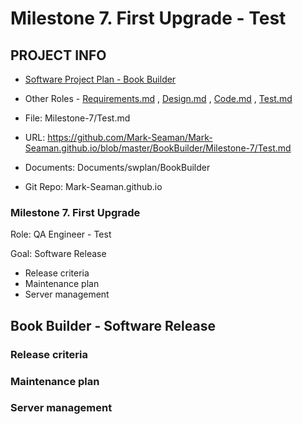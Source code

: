 # Milestone 7. First Upgrade - Test


## PROJECT INFO

* [Software Project Plan - Book Builder](../Index.md)

* Other Roles - [Requirements.md](Requirements.md)
, [Design.md](Design.md)
, [Code.md](Code.md)
, [Test.md](Test.md)



* File: Milestone-7/Test.md

* URL: https://github.com/Mark-Seaman/Mark-Seaman.github.io/blob/master/BookBuilder/Milestone-7/Test.md

* Documents: Documents/swplan/BookBuilder

* Git Repo: Mark-Seaman.github.io




### Milestone 7. First Upgrade



Role: QA Engineer - Test

Goal: Software Release

* Release criteria
* Maintenance plan
* Server management



## Book Builder - Software Release



### Release criteria


### Maintenance plan


### Server management
